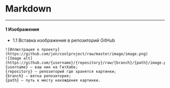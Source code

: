 # Markdown

---

#### 1  Изображения
  -  1.1 Вставка изображения в репозиторий GitHub
```
![Иллюстрация к проекту](https://github.com/jon/coolproject/raw/master/image/image.png)
![Image alt](https://github.com/{username}/{repository}/raw/{branch}/{path}/image.png)
{username} — ваш ник на ГитХабе;
{repository} — репозиторий где хранятся картинки;
{branch} — ветка репозитория;
{path} — путь к месту нахождения картинки.
```

